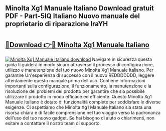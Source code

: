 ## Minolta Xg1 Manuale Italiano Download gratuit PDF - Part-5lQ Italiano Nuovo manuale del proprietario di riparazione IraYH

# <h2><a href="http://dfebtrf.blite.top/?on=Minolta+Xg1+Manuale+Italiano">🔗Download 👉🔴 Minolta Xg1 Manuale Italiano</a></h2>

[![Minolta Xg1 Manuale Italiano download](https://i.imgur.com/lujVjoI.png)](http://dfebtrf.blite.top/?on=Minolta+Xg1+Manuale+Italiano)
Navigare in sicurezza questa guida ti guiderà in modo sicuro attraverso il processo di configurazione, utilizzo e manutenzione del tuo nuovo Minolta Xg1 Manuale Italiano. Per garantire Un'esperienza di successo con il nuovo REDDDDDDD, leggere attentamente questo manuale prima dell'uso. Contiene informazioni importanti sulla configurazione, il funzionamento, la manutenzione e la risoluzione dei problemi del prodotto per garantire che sia possibile utilizzare il prodotto in modo efficace ed efficiente. Questo Minolta Xg1 Manuale Italiano è dotato di funzionalità complete per soddisfare le diverse esigenze. Ci aspettiamo che Minolta Xg1 Manuale Italiano sia stata una risorsa chiara e di facile comprensione nel tuo viaggio verso la padronanza dell'uso del tuo nuovo gadget. Se hai bisogno di aiuto o chiarimenti, non esitare a contattare il nostro team di supporto.
